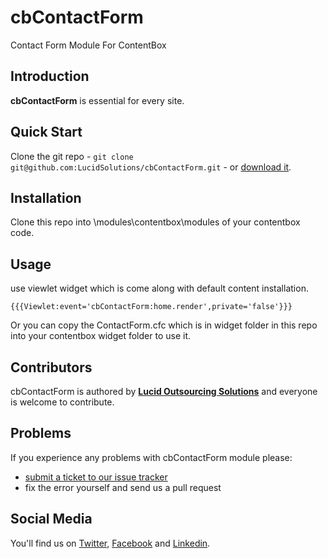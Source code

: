 # **cbContactForm**
Contact Form Module For ContentBox

## **Introduction**

**cbContactForm** is essential for every site.

## **Quick Start**

Clone the git repo - `git clone git@github.com:LucidSolutions/cbContactForm.git` - or [download it](https://github.com/LucidSolutions/cbContactForm/archive/master.zip).

## **Installation**

Clone this repo into \modules\contentbox\modules of your contentbox code.

## **Usage**

use viewlet widget which is come along with default content installation.

`{{{Viewlet:event='cbContactForm:home.render',private='false'}}}`

Or you can copy the ContactForm.cfc which is in widget folder in this repo into your contentbox widget folder to use it.

## **Contributors**

cbContactForm is authored by **[Lucid Outsourcing Solutions](https://lucidoutsourcing.com)** and everyone is welcome to contribute. 

## **Problems**

If you experience any problems with cbContactForm module please:

* [submit a ticket to our issue tracker](https://github.com/LucidSolutions/cbContactForm/issues)
* fix the error yourself and send us a pull request

## **Social Media**

You'll find us on [Twitter](https://twitter.com/Lucidsolutions_), [Facebook](https://www.facebook.com/Lucid-Outsourcing-Solutions-Pvt-Ltd-1505329613073685/) and [Linkedin](https://www.linkedin.com/company/lucidsolutions-pvt-ltd).
